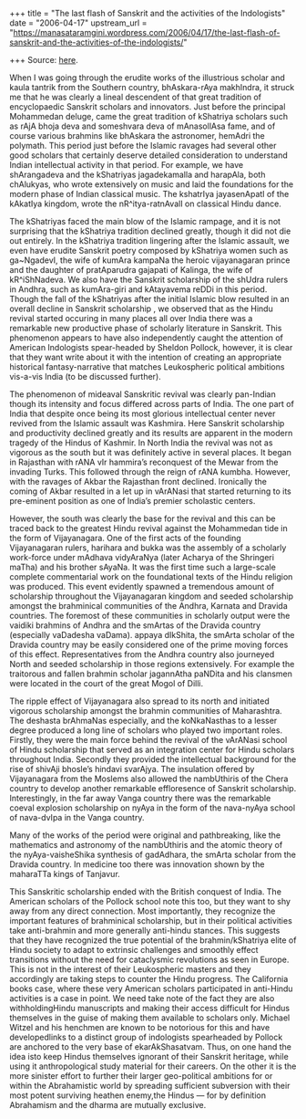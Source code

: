+++
title = "The last flash of Sanskrit and the activities of the Indologists"
date = "2006-04-17"
upstream_url = "https://manasataramgini.wordpress.com/2006/04/17/the-last-flash-of-sanskrit-and-the-activities-of-the-indologists/"

+++
Source: [here](https://manasataramgini.wordpress.com/2006/04/17/the-last-flash-of-sanskrit-and-the-activities-of-the-indologists/).

When I was going through the erudite works of the illustrious scholar
and kaula tantrik from the Southern country, bhAskara-rAya makhIndra, it
struck me that he was clearly a lineal descendent of that great
tradition of encyclopaedic Sanskrit scholars and innovators. Just before
the principal Mohammedan deluge, came the great tradition of kShatriya
scholars such as rAjA bhoja deva and someshvara deva of mAnasollAsa
fame, and of course various brahmins like bhAskara the astronomer,
hemAdri the polymath. This period just before the Islamic ravages had
several other good scholars that certainly deserve detailed
consideration to understand Indian intellectual activity in that period.
For example, we have shArangadeva and the kShatriyas jagadekamalla and
harapAla, both chAlukyas, who wrote extensively on music and laid the
foundations for the modern phase of Indian classical music. The
kshatrIya jayasenApatI of the kAkatIya kingdom, wrote the
nR^itya-ratnAvalI on classical Hindu dance.

The kShatriyas faced the main blow of the Islamic rampage, and it is not
surprising that the kShatriya tradition declined greatly, though it did
not die out entirely. In the kShatriya tradition lingering after the
Islamic assault, we even have erudite Sanskrit poetry composed by
kShatriya women such as ga\~NgadevI, the wife of kumAra kampaNa the
heroic vijayanagaran prince and the daughter of pratAparudra gajapati of
Kalinga, the wife of kR^iShNadeva. We also have the Sanskrit scholarship
of the shUdra rulers in Andhra, such as kumAra-giri and kAtayavema reDDi
in this period. Though the fall of the kShatriyas after the initial
Islamic blow resulted in an overall decline in Sanskrit scholarship , we
observed that as the Hindu revival started occuring in many places all
over India there was a remarkable new productive phase of scholarly
literature in Sanskrit. This phenomenon appears to have also
independently caught the attention of American Indologists spear-headed
by Sheldon Pollock, however, it is clear that they want write about it
with the intention of creating an appropriate historical
fantasy-narrative that matches Leukospheric political ambitions
vis-a-vis India (to be discussed further).

The phenomenon of mideaval Sanskritic revival was clearly pan-Indian
though its intensity and focus differed across parts of India. The one
part of India that despite once being its most glorious intellectual
center never revived from the Islamic assault was Kashmira. Here
Sanskrit scholarship and productivity declined greatly and its results
are apparent in the modern tragedy of the Hindus of Kashmir. In North
India the revival was not as vigorous as the south but it was definitely
active in several places. It began in Rajasthan with rANA vIr hammira’s
reconquest of the Mewar from the invading Turks. This followed through
the reign of rANA kumbha. However, with the ravages of Akbar the
Rajasthan front declined. Ironically the coming of Akbar resulted in a
let up in vArANasi that started returning to its pre-eminent position as
one of India’s premier scholastic centers.

However, the south was clearly the base for the revival and this can be
traced back to the greatest Hindu revival against the Mohammedan tide in
the form of Vijayanagara. One of the first acts of the founding
Vijayanagaran rulers, harihara and bukka was the assembly of a scholarly
work-force under mAdhava vidyAraNya (later Acharya of the Shringeri
maTha) and his brother sAyaNa. It was the first time such a large-scale
complete commentarial work on the foundational texts of the Hindu
religion was produced. This event evidently spawned a tremendous amount
of scholarship throughout the Vijayanagaran kingdom and seeded
scholarship amongst the brahminical communities of the Andhra, Karnata
and Dravida countries. The foremost of these communities in scholarly
output were the vaidiki brahmins of Andhra and the smArtas of the
Dravida country (especially vaDadesha vaDama). appaya dIkShita, the
smArta scholar of the Dravida country may be easily considered one of
the prime moving forces of this effect. Representatives from the Andhra
country also journeyed North and seeded scholarship in those regions
extensively. For example the traitorous and fallen brahmin scholar
jagannAtha paNDita and his clansmen were located in the court of the
great Mogol of Dilli.

The ripple effect of Vijayanagara also spread to its north and initiated
vigorous scholarship amongst the brahmin communities of Maharashtra. The
deshasta brAhmaNas especially, and the koNkaNasthas to a lesser degree
produced a long line of scholars who played two important roles.
Firstly, they were the main force behind the revival of the vArANasi
school of Hindu scholarship that served as an integration center for
Hindu scholars throughout India. Secondly they provided the intellectual
background for the rise of shivAji bhosle’s hindavi svarAjya. The
insulation offered by Vijayanagara from the Moslems also allowed the
nambUthiris of the Chera country to develop another remarkable
effloresence of Sanskrit scholarship. Interestingly, in the far away
Vanga country there was the remarkable coeval explosion scholarship on
nyAya in the form of the nava-nyAya school of nava-dvIpa in the Vanga
country.

Many of the works of the period were original and pathbreaking, like the
mathematics and astronomy of the nambUthiris and the atomic theory of
the nyAya-vaisheShika synthesis of gadAdhara, the smArta scholar from
the Dravida country. In medicine too there was innovation shown by the
maharaTTa kings of Tanjavur.

This Sanskritic scholarship ended with the British conquest of India.
The American scholars of the Pollock school note this too, but they want
to shy away from any direct connection. Most importantly, they recognize
the important features of brahminical scholarship, but in their
political activities take anti-brahmin and more generally anti-hindu
stances. This suggests that they have recognized the true potential of
the brahmin/kShatriya elite of Hindu society to adapt to extrinsic
challenges and smoothly effect transitions without the need for
cataclysmic revolutions as seen in Europe. This is not in the interest
of their Leukospheric masters and they accordingly are taking steps to
counter the Hindu progress. The California books case, where these very
American scholars participated in anti-Hindu activities is a case in
point. We need take note of the fact they are also withholdingHindu
manuscripts and making their access difficult for Hindus themselves in
the guise of making them available to scholars only. Michael Witzel and
his henchmen are known to be notorious for this and have developedlinks
to a distinct group of indologists spearheaded by Pollock are anchored
to the very base of ekarAkShasatvam. Thus, on one hand the idea isto
keep Hindus themselves ignorant of their Sanskrit heritage, while using
it anthropological study material for their careers. On the other it is
the more sinister effort to further their larger geo-political ambitions
for or within the Abrahamistic world by spreading sufficient subversion
with their most potent surviving heathen enemy,the Hindus — for by
definition Abrahamism and the dharma are mutually exclusive.

